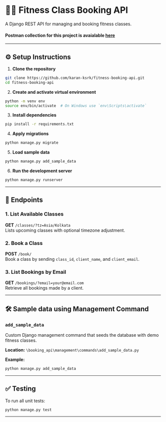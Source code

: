 # 🏋️‍♀️ Fitness Class Booking API

A Django REST API for managing and booking fitness classes.

#### Postman collection for this project is avaialable [here](https://www.postman.com/interstellar-desert-4342-1/workspace/fitness-class-booking/collection/7249639-b5fc3b05-b441-4590-bb85-b89137f3bc87?action=share&creator=7249639)

---

## ⚙️ Setup Instructions

1. **Clone the repository**

```bash
git clone https://github.com/karan-ksrk/fitness-booking-api.git
cd fitness-booking-api
```

2. **Create and activate virtual environment**

```bash
python -m venv env
source env/bin/activate  # On Windows use `env\Scripts\activate`
```

3. **Install dependencies**

```bash
pip install -r requirements.txt
```

4. **Apply migrations**

```bash
python manage.py migrate
```

5. **Load sample data**

```bash
python manage.py add_sample_data
```

6. **Run the development server**

```bash
python manage.py runserver
```

---

## 🚀 Endpoints

### 1. List Available Classes

**GET** `/classes/?tz=Asia/Kolkata`  
Lists upcoming classes with optional timezone adjustment.

### 2. Book a Class

**POST** `/book/`  
Book a class by sending `class_id`, `client_name`, and `client_email`.

### 3. List Bookings by Email

**GET** `/bookings/?email=your@email.com`  
Retrieve all bookings made by a client.

---

## 🛠️ Sample data using Management Command

### `add_sample_data`

Custom Django management command that seeds the database with demo fitness classes.

**Location:** `\booking_api\management\commands\add_sample_data.py`

**Example:**

```bash
python manage.py add_sample_data
```

---

## ✅ Testing

To run all unit tests:

```bash
python manage.py test
```

---
